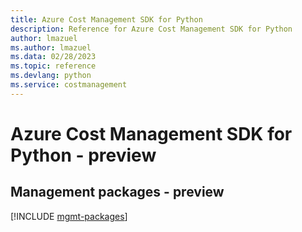 ```yaml
---
title: Azure Cost Management SDK for Python
description: Reference for Azure Cost Management SDK for Python
author: lmazuel
ms.author: lmazuel
ms.data: 02/28/2023
ms.topic: reference
ms.devlang: python
ms.service: costmanagement
---
```

# Azure Cost Management SDK for Python - preview

## Management packages - preview
[!INCLUDE [mgmt-packages](cost-management-mgmt-index.md)]
